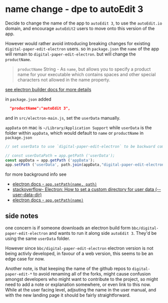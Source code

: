 # name change - dpe to autoEdit 3  
Decide to change the name of the app to `autoEdit 3`, to use the `autoEdit.io` domain, and encourage `autoEdit2` users to move onto this version of the app.

However would rather avoid introducing breaking changes for existing  `digital-paper-edit-electron` users. 
so in `package.json` the `name` of the app will remain to `digital-paper-edit-electron`. but will change the `productName`.

>`productName` String - As `name`, but allows you to specify a product name for your executable which contains spaces and other special characters not allowed in the name property.

[see electron builder docs for more details](https://www.electron.build/configuration/configuration#configuration)

in `package.json` added
```json
  "productName":"autoEdit 3",
```

and in `src/electron-main.js`, set the  `userData` manually.


`appData` on mac is `~/Library/Application Support`
while  `userData` is the folder within `appData`, which would default to `name` or `productName` in `package.json`

```js
// set userData to use `digital-paper-edit-electron` to be backward compatible before name change from `digital-paper-edit-electron` to `autoEdit 3`;

// const userDataPath = app.getPath ('userData');
const appData = app.getPath ('appData');
app.setPath ('userData', path.join(appData,"digital-paper-edit-electron"));
```

for more background info see 

- [electron docs - `app.setPath(name, path)`](https://www.electronjs.org/docs/api/app#appsetpathname-path)
- [stackoverflow- Electron: How to set a custom directory for user data (--user-data-dir)](https://stackoverflow.com/questions/48587035/electron-how-to-set-a-custom-directory-for-user-data-user-data-dir)
- [electron docs -   `app.getPath(name)`](https://github.com/electron/electron/blob/master/docs/api/app.md#appgetpathname)


## side notes
one concern is if someone downloads an electron build form `bbc/digital-paper-edit-electron` and wants to run it along side `autoEdit 3`.
They'd be using the same `userData` folder. 

However since `bbc/digital-paper-edit-electron` electron version is not being activly developed, in favour of a web version, this seems to be an edge case for now.


Another note, is that keeping the name of the github repos to `digital-paper-edit-*` to avoid renaming all of the forks, might cause confusion amongst developers who might want to contribute to the project, so might need to add a note or explanation somewhere, or even link to this now. While at the user facing level, adjsuting the name in the user manual, and with the new landing page it should be fairly straightforward. 